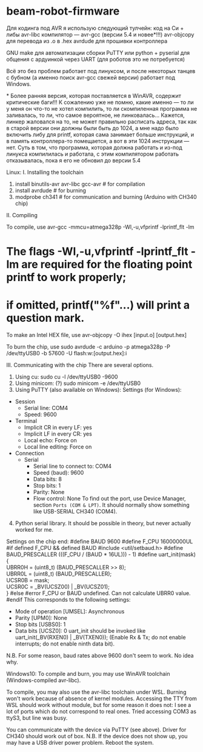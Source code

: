# beam-robot-firmware

Для кодинга под AVR я использую следующий тулчейн:
код на Си + либы avr-libc
компилятор — avr-gcc (версии 5.4 и новее\*!!!)
avr-objcopy для перевода из .o в .hex
avrdude для прошивки контроллера

GNU make для автоматизации сборки
PuTTY или python + pyserial для общения с ардуинкой через UART (для роботов это не потребуется)

Всё это без проблем работает под линуксом, и после некоторых танцев с бубном (а именно поиск avr-gcc свежей версии) работает под Windows.

\* Более ранняя версия, которая поставляется в WinAVR, содержит критические баги!!! К сожалению уже не помню, какие именно — то ли у меня он что-то не хотел компилить, то ли скомпиленная программа не заливалась, то ли, что самое вероятное, не линковалась... Кажется, линкер жаловался на то, не может правильно расписать адреса, так как в старой версии они должны были быть до 1024, а мне надо было включить либу для printf, которая сама занимает больше инструкций, и в память контроллера-то помещается, а вот в эти 1024 инструкции — нет. Суть в том, что программа, которая должна работать и из-под линукса компилилась и работала, с этим компилятором работать отказывалась, пока я его не обновил до версии 5.4


Linux:
I. Installing the toolchain
1. install binutils-avr avr-libc gcc-avr # for compilation
2. install avrdude # for burning
3. modprobe ch341 # for communication and burning (Arduino with CH340 chip)

II. Compiling

To compile, use
avr-gcc -mmcu=atmega328p -Wl,-u,vfprintf -lprintf_flt -lm
# The flags -Wl,-u,vfprintf -lprintf_flt -lm are required for the floating point printf to work properly;
# if omitted, printf("%f"...) will print a question mark.

To make an Intel HEX file, use
avr-objcopy -O ihex [input.o] [output.hex]

To burn the chip, use
sudo avrdude -c arduino -p atmega328p -P /dev/ttyUSB0 -b 57600 -U flash:w:[output.hex]:i

III. Communicating with the chip
There are several options.
1. Using cu:
sudo cu -l /dev/ttyUSB0 -9600
2. Using minicom: (?)
sudo minicom -e /dev/ttyUSB0
3. Using PuTTY (also available on Windows):
Settings (for Windows):
- Session
  * Serial line: COM4
  * Speed: 9600
- Terminal
  * Implicit CR in every LF: yes
  * Implicit LF in every CR: yes
  * Local echo: Force on
  * Local line editing: Force on
- Connection
  - Serial
    * Serial line to connect to: COM4
    * Speed (baud): 9600
    * Data bits: 8
    * Stop bits: 1
    * Parity: None
    * Flow control: None
To find out the port, use Device Manager, section `Ports (COM & LPT)`. It should normally show something like USB-SERIAL CH340 (COM4).
4. Python serial library. It should be possible in theory, but never actually worked for me.

Settings on the chip end:
#define BAUD 9600
#define F_CPU 16000000UL
#if defined F_CPU && defined BAUD
	#include <util/setbaud.h>
	#define BAUD_PRESCALLER (((F_CPU / (BAUD * 16UL))) - 1)
	#define uart_init(mask) { \
		UBRR0H = (uint8_t) (BAUD_PRESCALLER >> 8); \
		UBRR0L = (uint8_t) (BAUD_PRESCALLER); \
		UCSR0B = mask; \
		UCSR0C = _BV(UCSZ00) | _BV(UCSZ01); \
	}
#else
	#error F_CPU or BAUD undefined. Can not calculate UBRR0 value.
#endif
This corresponds to the following settings:
- Mode of operation [UMSEL]: Asynchronous
- Parity [UPM0]: None
- Stop bits [USBS0]: 1
- Data bits [UCSZ0]: 0
uart_init should be invoked like
uart_init(_BV(RXEN0) | _BV(TXEN0));
(Enable Rx & Tx; do not enable interrupts; do not enable ninth data bit).

N.B. For some reason, baud rates above 9600 don't seem to work. No idea why.

Windows10:
To compile and burn, you may use WinAVR toolchain (Windows-compiled avr-libc).

To compile, you may also use the avr-libc toolchain under WSL. Burning won't work because of absence of kernel modules. Accessing the TTY from WSL should work without module, but for some reason it does not: I see a lot of ports which do not correspond to real ones. Tried accessing COM3 as ttyS3, but line was busy.

You can communicate with the device via PuTTY (see above). Driver for CH340 should work out of box.
N.B. If the device does not show up, you may have a USB driver power problem. Reboot the system.



